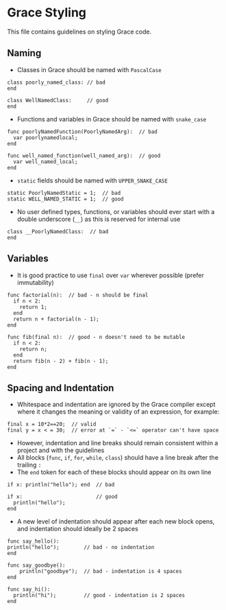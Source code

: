 # Grace Styling

This file contains guidelines on styling Grace code.

## Naming

* Classes in Grace should be named with `PascalCase`
```
class poorly_named_class: // bad
end

class WellNamedClass:     // good
end
```
* Functions and variables in Grace should be named with `snake_case`
```
func poorlyNamedFunction(PoorlyNamedArg):  // bad 
  var poorlynamedlocal;
end

func well_named_function(well_named_arg):  // good
  var well_named_local;
end
```
* `static` fields should be named with `UPPER_SNAKE_CASE`
```
static PoorlyNamedStatic = 1;  // bad
static WELL_NAMED_STATIC = 1;  // good
```
* No user defined types, functions, or variables should ever start with a double underscore (`__`) as this is reserved for internal use
```
class __PoorlyNamedClass:  // bad
end
```

## Variables
* It is good practice to use `final` over `var` wherever possible (prefer immutability)
```
func factorial(n):  // bad - n should be final
  if n < 2:
    return 1;
  end
  return n + factorial(n - 1);
end

func fib(final n):  // good - n doesn't need to be mutable
  if n < 2:
    return n;
  end
  return fib(n - 2) + fib(n - 1);
end
```

## Spacing and Indentation
* Whitespace and indentation are ignored by the Grace compiler except where it changes the meaning or validity of an expression, for example:
```
final x = 10*2==20;  // valid
final y = x < = 30;  // error at `=` - `<=` operator can't have space 
```
* However, indentation and line breaks should remain consistent within a project and with the guidelines
* All blocks (`func`, `if`, `for`, `while`, `class`) should have a line break after the trailing `:`
* The `end` token for each of these blocks should appear on its own line
```
if x: println("hello"); end  // bad

if x:                        // good
  println("hello");
end
```
* A new level of indentation should appear after each new block opens, and indentation should ideally be 2 spaces
```
func say_hello():
println("hello");        // bad - no indentation  
end

func say_goodbye():
    println("goodbye");  // bad - indentation is 4 spaces
end

func say_hi():
  println("hi");         // good - indentation is 2 spaces
end
```
